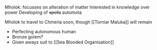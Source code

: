 Mholok: focusses on alteration of matter
	Interested in knowledge over power
		Developing of ~~spells~~ automota

Mholok to travel to Chineria soon, though [[Torniar Maluka]] will remain

- Perfecting autonomous human
- Bronze golem?
- Given aways suit to [[Sea Blooded Organisation]]